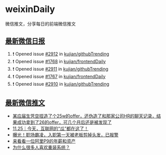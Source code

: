 # weixinDaily
微信推文，分享每日的前端微信推文

## [最新微信日报](https://github.com/kujian/weixinDaily/issues)

<!--START_SECTION:activity-->
1. ❗ Opened issue [#2912](https://github.com/kujian/githubTrending/issues/2912) in [kujian/githubTrending](https://github.com/kujian/githubTrending)
2. ❗ Opened issue [#1768](https://github.com/kujian/frontendDaily/issues/1768) in [kujian/frontendDaily](https://github.com/kujian/frontendDaily)
3. ❗ Opened issue [#2911](https://github.com/kujian/githubTrending/issues/2911) in [kujian/githubTrending](https://github.com/kujian/githubTrending)
4. ❗ Opened issue [#1767](https://github.com/kujian/frontendDaily/issues/1767) in [kujian/frontendDaily](https://github.com/kujian/frontendDaily)
5. ❗ Opened issue [#2910](https://github.com/kujian/githubTrending/issues/2910) in [kujian/githubTrending](https://github.com/kujian/githubTrending)
<!--END_SECTION:activity-->


## [最新微信推文](https://weixin.qdkfweb.cn/)

<!-- BLOG-POST-LIST:START -->
- [某应届生凭空捏造了个25w的offer，还伪造了和那家公司HR的聊天记录，结果成功拿到了26的offer，可几个月后还是被发现了](https://weixin.qdkfweb.cn/59367.html)
- [11.25｜今天，互联网的“瓜”都在这了！](https://weixin.qdkfweb.cn/59375.html)
- [曝光！职场霸凌，入职第一天被老板剪掉头发，已报警](https://weixin.qdkfweb.cn/59373.html)
- [来看看一位阿里P9的年薪和资产](https://weixin.qdkfweb.cn/59363.html)
- [为什么很多人喜欢重装系统？](https://weixin.qdkfweb.cn/59385.html)
<!-- BLOG-POST-LIST:END -->